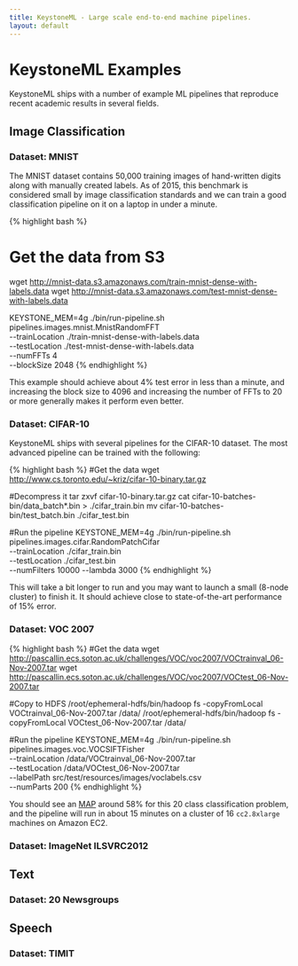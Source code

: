 ```yaml
---
title: KeystoneML - Large scale end-to-end machine pipelines.
layout: default
---
```


# KeystoneML Examples

KeystoneML ships with a number of example ML pipelines that reproduce recent academic results in several fields. 

## Image Classification

### Dataset: MNIST

The MNIST dataset contains 50,000 training images of hand-written digits along with manually created labels.
As of 2015, this benchmark is considered small by image classification standards and we can train a good classification pipeline on it on a laptop in under a minute.

{% highlight bash %}
# Get the data from S3
wget http://mnist-data.s3.amazonaws.com/train-mnist-dense-with-labels.data
wget http://mnist-data.s3.amazonaws.com/test-mnist-dense-with-labels.data

KEYSTONE_MEM=4g ./bin/run-pipeline.sh \
  pipelines.images.mnist.MnistRandomFFT \
  --trainLocation ./train-mnist-dense-with-labels.data \
  --testLocation ./test-mnist-dense-with-labels.data \
  --numFFTs 4 \
  --blockSize 2048
{% endhighlight %}

This example should achieve about 4% test error in less than a minute, and increasing the block size to 4096 and increasing the number of FFTs to 20 or more generally makes it perform even better.


### Dataset: CIFAR-10
KeystoneML ships with several pipelines for the CIFAR-10 dataset. The most advanced pipeline can be trained with the following:

{% highlight bash %}
#Get the data
wget http://www.cs.toronto.edu/~kriz/cifar-10-binary.tar.gz

#Decompress it
tar zxvf cifar-10-binary.tar.gz
cat cifar-10-batches-bin/data_batch*.bin > ./cifar_train.bin
mv cifar-10-batches-bin/test_batch.bin ./cifar_test.bin

#Run the pipeline
KEYSTONE_MEM=4g ./bin/run-pipeline.sh \
  pipelines.images.cifar.RandomPatchCifar \
  --trainLocation ./cifar_train.bin \
  --testLocation ./cifar_test.bin \
  --numFilters 10000
  --lambda 3000
{% endhighlight %}

This will take a bit longer to run and you may want to launch a small (8-node cluster) to finish it. It should achieve close to state-of-the-art performance of 15% error.

### Dataset: VOC 2007

{% highlight bash %}
#Get the data
wget http://pascallin.ecs.soton.ac.uk/challenges/VOC/voc2007/VOCtrainval_06-Nov-2007.tar
wget http://pascallin.ecs.soton.ac.uk/challenges/VOC/voc2007/VOCtest_06-Nov-2007.tar

#Copy to HDFS
/root/ephemeral-hdfs/bin/hadoop fs -copyFromLocal VOCtrainval_06-Nov-2007.tar /data/
/root/ephemeral-hdfs/bin/hadoop fs -copyFromLocal VOCtest_06-Nov-2007.tar /data/


#Run the pipeline
KEYSTONE_MEM=4g ./bin/run-pipeline.sh \
  pipelines.images.voc.VOCSIFTFisher \
  --trainLocation /data/VOCtrainval_06-Nov-2007.tar \
  --testLocation /data/VOCtest_06-Nov-2007.tar \
  --labelPath src/test/resources/images/voclabels.csv \
  --numParts 200
{% endhighlight %}

You should see an [MAP](http://en.wikipedia.org/wiki/Information_retrieval#Mean_average_precision) around 58% for this 20 class classification problem, and the pipeline will run in about 15 minutes on a cluster of 16 `cc2.8xlarge` machines on Amazon EC2. 


### Dataset: ImageNet ILSVRC2012

## Text

### Dataset: 20 Newsgroups


## Speech

### Dataset: TIMIT
